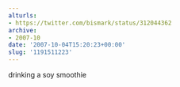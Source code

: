 ```yaml
---
alturls:
- https://twitter.com/bismark/status/312044362
archive:
- 2007-10
date: '2007-10-04T15:20:23+00:00'
slug: '1191511223'
---
```


drinking a soy smoothie

